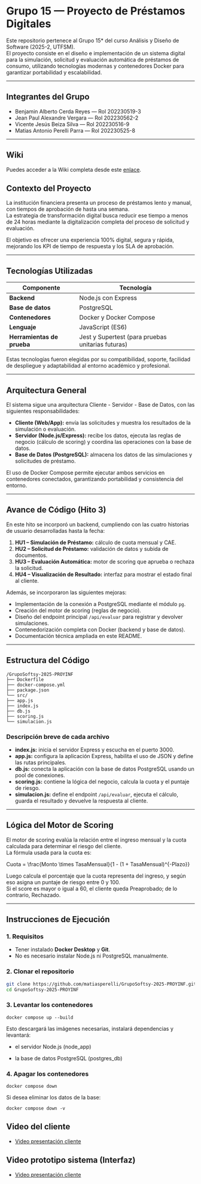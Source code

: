 # Grupo 15 — Proyecto de Préstamos Digitales

Este repositorio pertenece al Grupo 15* del curso Análisis y Diseño de Software (2025-2, UTFSM).  
El proyecto consiste en el diseño e implementación de un sistema digital para la simulación, solicitud y evaluación automática de préstamos de consumo, utilizando tecnologías modernas y contenedores Docker para garantizar portabilidad y escalabilidad.

---

##  Integrantes del Grupo

* Benjamin Alberto Cerda Reyes — Rol 202230519-3  
* Jean Paul Alexandre Vergara — Rol 202230562-2  
* Vicente Jesús Beiza Silva — Rol 202230516-9  
* Matias Antonio Perelli Parra — Rol 202230525-8  

---

## Wiki

Puedes acceder a la Wiki completa desde este [enlace](https://github.com/matiasperelli/GrupoSoftsy-2025-PROYINF/wiki).

## Contexto del Proyecto

La institución financiera presenta un proceso de préstamos lento y manual, con tiempos de aprobación de hasta una semana.  
La estrategia de transformación digital busca reducir ese tiempo a menos de 24 horas mediante la digitalización completa del proceso de solicitud y evaluación.

El objetivo es ofrecer una experiencia 100% digital, segura y rápida, mejorando los KPI de tiempo de respuesta y los SLA de aprobación.

---

## Tecnologías Utilizadas

| Componente | Tecnología |
|-------------|-------------|
| **Backend** | Node.js con Express |
| **Base de datos** | PostgreSQL |
| **Contenedores** | Docker y Docker Compose |
| **Lenguaje** | JavaScript (ES6) |
| **Herramientas de prueba** | Jest y Supertest (para pruebas unitarias futuras) |

Estas tecnologías fueron elegidas por su compatibilidad, soporte, facilidad de despliegue y adaptabilidad al entorno académico y profesional.

---

## Arquitectura General

El sistema sigue una arquitectura Cliente - Servidor - Base de Datos, con las siguientes responsabilidades:

- **Cliente (Web/App):** envía las solicitudes y muestra los resultados de la simulación o evaluación.
- **Servidor (Node.js/Express):** recibe los datos, ejecuta las reglas de negocio (cálculo de scoring) y coordina las operaciones con la base de datos.
- **Base de Datos (PostgreSQL):** almacena los datos de las simulaciones y solicitudes de préstamo.

El uso de Docker Compose permite ejecutar ambos servicios en contenedores conectados, garantizando portabilidad y consistencia del entorno.

---

##  Avance de Código (Hito 3)

En este hito se incorporó un backend, cumpliendo con las cuatro historias de usuario desarrolladas hasta la fecha:

1. **HU1 – Simulación de Préstamo:** cálculo de cuota mensual y CAE.
2. **HU2 – Solicitud de Préstamo:** validación de datos y subida de documentos.
3. **HU3 – Evaluación Automática:** motor de scoring que aprueba o rechaza la solicitud.
4. **HU4 – Visualización de Resultado:** interfaz para mostrar el estado final al cliente.

Además, se incorporaron las siguientes mejoras:
- Implementación de la conexión a PostgreSQL mediante el módulo `pg`.
- Creación del motor de scoring (reglas de negocio).
- Diseño del endpoint principal `/api/evaluar` para registrar y devolver simulaciones.
- Contenedorización completa con Docker (backend y base de datos).
- Documentación técnica ampliada en este README.

---

## Estructura del Código
```
/GrupoSoftsy-2025-PROYINF
├── Dockerfile
├── docker-compose.yml
├── package.json
└── src/
├── app.js
├── index.js
├── db.js
├── scoring.js
└── simulacion.js
```
### Descripción breve de cada archivo

- **index.js:** inicia el servidor Express y escucha en el puerto 3000.  
- **app.js:** configura la aplicación Express, habilita el uso de JSON y define las rutas principales.  
- **db.js:** conecta la aplicación con la base de datos PostgreSQL usando un pool de conexiones.  
- **scoring.js:** contiene la lógica del negocio, calcula la cuota y el puntaje de riesgo.  
- **simulacion.js:** define el endpoint `/api/evaluar`, ejecuta el cálculo, guarda el resultado y devuelve la respuesta al cliente.  

---

## Lógica del Motor de Scoring

El motor de scoring evalúa la relación entre el ingreso mensual y la cuota calculada para determinar el riesgo del cliente.  
La fórmula usada para la cuota es:

Cuota = \frac{Monto \times TasaMensual}{1 - (1 + TasaMensual)^{-Plazo}}

Luego calcula el porcentaje que la cuota representa del ingreso, y según eso asigna un puntaje de riesgo entre 0 y 100.  
Si el score es mayor o igual a 60, el cliente queda Preaprobado; de lo contrario, Rechazado.

---

## Instrucciones de Ejecución

### 1. Requisitos
- Tener instalado **Docker Desktop** y **Git**.
- No es necesario instalar Node.js ni PostgreSQL manualmente.

### 2. Clonar el repositorio
```bash
git clone https://github.com/matiasperelli/GrupoSoftsy-2025-PROYINF.git
cd GrupoSoftsy-2025-PROYINF
```

### 3. Levantar los contenedores
```
docker compose up --build
```

Esto descargará las imágenes necesarias, instalará dependencias y levantará:

- el servidor Node.js (node_app)

- la base de datos PostgreSQL (postgres_db)

### 4. Apagar los contenedores
```
docker compose down
```

Si desea eliminar los datos de la base:
```
docker compose down -v
```

## Video del cliente

* [Video presentación cliente](https://aula.usm.cl/mod/resource/view.php?id=6926137)

## Video prototipo sistema (Interfaz)

* [Video presentación cliente](https://aula.usm.cl/mod/resource/view.php?id=6926137)

